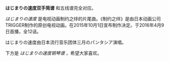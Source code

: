 

**はじまりの速度双手简谱** 和五线谱完全对应。

_はじまりの速度_
是电视动画制约之绊的片尾曲。《制约之绊》是由日本动画公司TRIGGER制作的原创电视动画。在2015年10月1日宣布制作决定。于2016年4月9日首播，全12话。

はじまりの速度由日本流行音乐团体三月のパンタシア演唱。

下方是 _はじまりの速度钢琴谱_ ，希望大家喜欢。

